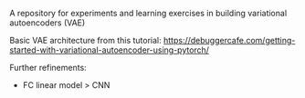A repository for experiments and learning exercises in building variational autoencoders (VAE)

Basic VAE architecture from this tutorial: https://debuggercafe.com/getting-started-with-variational-autoencoder-using-pytorch/

Further refinements:
- FC linear model > CNN